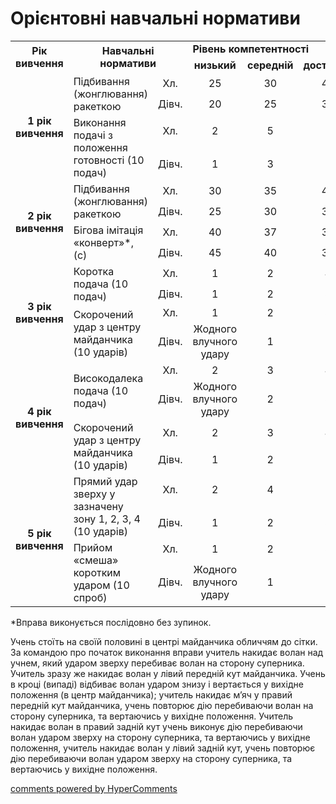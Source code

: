 <div id="hypercomments_widget" class="js-hypercomments-widget invisible"></div>

Орієнтовні навчальні нормативи
=============================

<table>
<tbody>
<tr>
<td rowspan="2" align="center"><b>Рік вивчення</b></td>
<td rowspan="2" colspan="2" align="center"><b>Навчальні нормативи</b></td>
<td colspan="4"><b>Рівень компетентності</b></td>
</tr>
<tr class="odd">
<td align="center"><b>низький</b></td>
<td align="center"><b>середній</b></td>
<td align="center"><b>достатній</b></td>
<td align="center"><b>високий</b></td>
</tr>
<tr class="even">
<td rowspan="4" align="center"><b>1 рік вивчення</b></td>
<td rowspan="2">Підбивання (жонглювання) ракеткою</td>
<td align="center">Хл.</td>
<td align="center">25</td>
<td align="center">30</td>
<td align="center">40</td>
<td align="center">45</td>
</tr>
<tr class="odd">
<td align="center">Дівч.</td>
<td align="center">20</td>
<td align="center">25</td>
<td align="center">30</td>
<td align="center">35</td>
</tr>
<tr class="even">
<td rowspan="2">Виконання подачі з положення готовності (10 подач)</td>
<td align="center">Хл.</td>
<td align="center">2</td>
<td align="center">5</td>
<td align="center">7</td>
<td align="center">9</td>
</tr>
<tr class="odd">
<td align="center">Дівч.</td>
<td align="center">1</td>
<td align="center">3</td>
<td align="center">5</td>
<td align="center">7</td>
</tr>
<tr class="even">
<td rowspan="4" align="center"><b>2 рік вивчення</b></td>
<td rowspan="2">Підбивання (жонглювання) ракеткою</td>
<td align="center">Хл.</td>
<td align="center">30</td>
<td align="center">35</td>
<td align="center">42</td>
<td align="center">47</td>
</tr>
<tr class="odd">
<td align="center">Дівч.</td>
<td align="center">25</td>
<td align="center">30</td>
<td align="center">35</td>
<td align="center">37</td>
</tr>
<tr class="even">
<td rowspan="2">Бігова імітація «конверт»*, (с)</td>
<td align="center">Хл.</td>
<td align="center">40</td>
<td align="center">37</td>
<td align="center">35</td>
<td align="center">33</td>
</tr>
<tr class="odd">
<td align="center">Дівч.</td>
<td align="center">45</td>
<td align="center">40</td>
<td align="center">37</td>
<td align="center">35</td>
</tr>
<tr class="even">
<td rowspan="4" align="center"><b>3 рік вивчення</b></td>
<td rowspan="2">Коротка подача (10 подач)</td>
<td align="center">Хл.</td>
<td align="center">1</td>
<td align="center">2</td>
<td align="center">4</td>
<td align="center">6</td>
</tr>
<tr class="odd">
<td align="center">Дівч.</td>
<td align="center">1</td>
<td align="center">2</td>
<td align="center">3</td>
<td align="center">4</td>
</tr>
<tr class="even">
<td rowspan="2">Скорочений удар з центру майданчика (10 ударів)</td>
<td align="center">Хл.</td>
<td align="center">1</td>
<td align="center">2</td>
<td align="center">3</td>
<td align="center">4</td>
</tr>
<tr class="odd">
<td align="center">Дівч.</td>
<td align="center">Жодного влучного удару</td>
<td align="center">1</td>
<td align="center">2</td>
<td align="center">3</td>
</tr>
<tr class="even">
<td rowspan="4" align="center"><b>4 рік вивчення</b></td>
<td rowspan="2">Високодалека подача (10 подач)</td>
<td align="center">Хл.</td>
<td align="center">2</td>
<td align="center">3</td>
<td align="center">4</td>
<td align="center">6</td>
</tr>
<tr class="odd">
<td align="center">Дівч.</td>
<td align="center">Жодного влучного удару</td>
<td align="center">2</td>
<td align="center">3</td>
<td align="center">4</td>
</tr>
<tr class="even">
<td rowspan="2">Скорочений удар з центру майданчика (10 ударів)</td>
<td align="center">Хл.</td>
<td align="center">2</td>
<td align="center">3</td>
<td align="center">4</td>
<td align="center">5</td>
</tr>
<tr class="odd">
<td align="center">Дівч.</td>
<td align="center">1</td>
<td align="center">2</td>
<td align="center">3</td>
<td align="center">4</td>
</tr>
<tr class="even">
<td rowspan="4" align="center"><b>5 рік вивчення</b></td>
<td rowspan="2">Прямий удар зверху у зазначену зону 1, 2, 3, 4 (10 ударів)</td>
<td align="center">Хл.</td>
<td align="center">2</td>
<td align="center">4</td>
<td align="center">5</td>
<td align="center">6</td>
</tr>
<tr class="odd">
<td align="center">Дівч.</td>
<td align="center">1</td>
<td align="center">2</td>
<td align="center">3</td>
<td align="center">4</td>
</tr>
<tr class="even">
<td rowspan="2">Прийом «смеша» коротким ударом (10 спроб)</td>
<td align="center">Хл.</td>
<td align="center">1</td>
<td align="center">2</td>
<td align="center">3</td>
<td align="center">6</td>
</tr>
<tr class="odd">
<td align="center">Дівч.</td>
<td align="center">Жодного влучного удару</td>
<td align="center">1</td>
<td align="center">2</td>
<td align="center">4</td>
</tr>
</tbody>
</table>

*Вправа виконується послідовно без зупинок.

Учень стоїть на своїй половині в центрі майданчика обличчям до сітки. За командою про початок виконання вправи учитель накидає волан над учнем, який ударом зверху перебиває волан на сторону суперника. Учитель зразу же накидає волан у лівий передній кут майданчика. Учень в кроці (випаді) відбиває волан ударом знизу і вертається   у вихідне положення (в центр майданчика); учитель накидає м’яч у правий передній кут майданчика, учень  повторює дію  перебиваючи   волан на сторону суперника,  та вертаючись у вихідне положення. Учитель накидає волан в правий  задній кут учень  виконує дію  перебиваючи   волан  ударом зверху на сторону суперника,  та вертаючись у вихідне положення, учитель накидає волан у лівий задній кут, учень  повторює дію  перебиваючи   волан ударом зверху  на сторону суперника,  та вертаючись у вихідне положення.


<div class="js-hypercomments-container">
    <a href="http://hypercomments.com" class="hc-link" title="comments widget">comments powered by HyperComments</a>
</div>